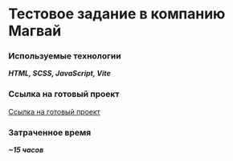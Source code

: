 # Тестовое задание в компанию Магвай

### Используемые технологии
***HTML, SCSS, JavaScript, Vite***

### Ссылка на готовый проект
[Ссылка на готовый проект](https://stellular-sunburst-fe26d7.netlify.app/)

### Затраченное время
***~15 часов***
